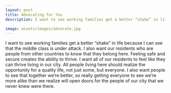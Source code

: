 ```yaml
---
layout: post
title: Advocating for You
description: I want to see working families get a better “shake” in life because I can see that the middle class is under attack. I also want our residents who are people from other countries to know that they belong here. Feeling safe and secure creates the ability to thrive. I want all of our residents to feel like they can thrive living in our city. All people living here should realize the opportunity for a quality life, not just some, but everyone. I also want people to see that together we’re better, so really getting everyone to see we’re more alike than we realize will open doors for the people of our city that we never knew were there.

image: assets/images/advocate.jpg
---
```


I want to see working families get a better “shake” in life because I can see that the middle class is under attack. I also want our residents who are people from other countries to know that they belong here. Feeling safe and secure creates the ability to thrive. I want all of our residents to feel like they can thrive living in our city. All people living here should realize the opportunity for a quality life, not just some, but everyone. I also want people to see that together we’re better, so really getting everyone to see we’re more alike than we realize will open doors for the people of our city that we never knew were there.
